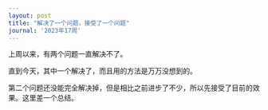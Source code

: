 ```yaml
---
layout: post
title: "解决了一个问题，接受了一个问题"
journal: '2023年17周'
---
```


上周以来，有两个问题一直解决不了。

直到今天，其中一个解决了，而且用的方法是万万没想到的。

第二个问题还没能完全解决掉，但是相比之前进步了不少，所以先接受了目前的效果。这里差一个总结。